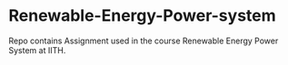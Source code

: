 # Renewable-Energy-Power-system
Repo contains Assignment used in the course Renewable Energy Power System at IITH.
